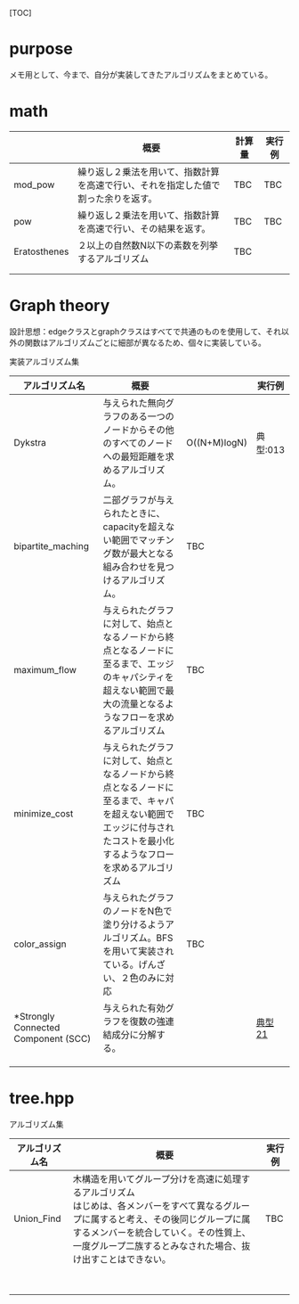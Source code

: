 [TOC]

# purpose

メモ用として、今まで、自分が実装してきたアルゴリズムをまとめている。



# math 



|              | 概要                                                         | 計算量 | 実行例 |
| ------------ | ------------------------------------------------------------ | ------ | ------ |
| mod_pow      | 繰り返し２乗法を用いて、指数計算を高速で行い、それを指定した値で割った余りを返す。 | TBC    | TBC    |
| pow          | 繰り返し２乗法を用いて、指数計算を高速で行い、その結果を返す。 | TBC    | TBC    |
| Eratosthenes | ２以上の自然数N以下の素数を列挙するアルゴリズム              | TBC    |        |
|              |                                                              |        |        |
|              |                                                              |        |        |



# Graph theory

設計思想：edgeクラスとgraphクラスはすべてで共通のものを使用して、それ以外の関数はアルゴリズムごとに細部が異なるため、個々に実装している。



実装アルゴリズム集

| アルゴリズム名                      | 概要                                                         |              | 実行例                                                       |
| ----------------------------------- | ------------------------------------------------------------ | ------------ | ------------------------------------------------------------ |
| Dykstra                             | 与えられた無向グラフのある一つのノードからその他のすべてのノードへの最短距離を求めるアルゴリズム。 | O((N+M)logN) | 典型:013                                                     |
| bipartite_maching                   | 二部グラフが与えられたときに、capacityを超えない範囲でマッチング数が最大となる組み合わせを見つけるアルゴリズム。 | TBC          |                                                              |
| maximum_flow                        | 与えられたグラフに対して、始点となるノードから終点となるノードに至るまで、エッジのキャパシティを超えない範囲で最大の流量となるようなフローを求めるアルゴリズム | TBC          |                                                              |
| minimize_cost                       | 与えられたグラフに対して、始点となるノードから終点となるノードに至るまで、キャパを超えない範囲でエッジに付与されたコストを最小化するようなフローを求めるアルゴリズム | TBC          |                                                              |
| color_assign                        | 与えられたグラフのノードをN色で塗り分けるようアルゴリズム。BFSを用いて実装されている。げんざい、２色のみに対応 | TBC          |                                                              |
| *Strongly Connected Component (SCC) | 与えられた有効グラフを復数の強連結成分に分解する。           |              | [典型21](https://atcoder.jp/contests/typical90/tasks/typical90_u) |
|                                     |                                                              |              |                                                              |
|                                     |                                                              |              |                                                              |
|                                     |                                                              |              |                                                              |

# tree.hpp



アルゴリズム集

| アルゴリズム名 | 概要                                                         | 実行例 |
| -------------- | ------------------------------------------------------------ | ------ |
| Union_Find     | 木構造を用いてグループ分けを高速に処理するアルゴリズム<br />はじめは、各メンバーをすべて異なるグループに属すると考え、その後同じグループに属するメンバーを統合していく。その性質上、一度グループ二族するとみなされた場合、抜け出すことはできない。 | TBC    |
|                |                                                              |        |
|                |                                                              |        |
|                |                                                              |        |
|                |                                                              |        |
|                |                                                              |        |
|                |                                                              |        |
|                |                                                              |        |
|                |                                                              |        |
